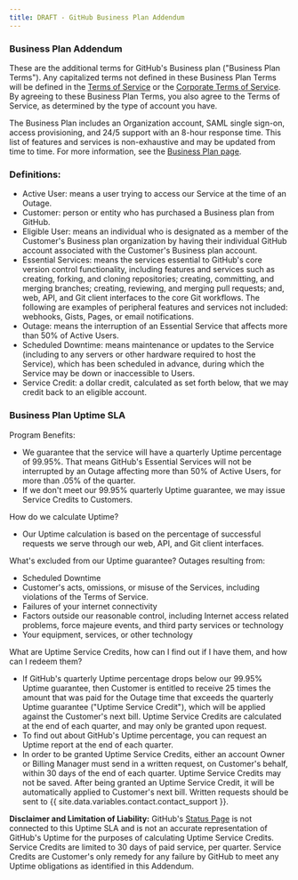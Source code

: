 ```yaml
---
title: DRAFT - GitHub Business Plan Addendum
---
```


### Business Plan Addendum

These are the additional terms for GitHub's Business plan ("Business Plan Terms"). Any capitalized terms not defined in these Business Plan Terms will be defined in the [Terms of Service](/articles/github-terms-of-service/) or the [Corporate Terms of Service](/articles/github-corporate-terms-of-service/). By agreeing to these Business Plan Terms, you also agree to the Terms of Service, as determined by the type of account you have.

The Business Plan includes an Organization account, SAML single sign-on, access provisioning, and 24/5 support with an 8-hour response time. This list of features and services is non-exhaustive and may be updated from time to time. For more information, see the [Business Plan page](https://github.com/pricing/business-hosted).

### Definitions:
- Active User: means a user trying to access our Service at the time of an Outage.
- Customer: person or entity who has purchased a Business plan from GitHub.
- Eligible User: means an individual who is designated as a member of the Customer's Business plan organization by having their individual GitHub account associated with the Customer's Business plan account.
- Essential Services: means the services essential to GitHub's core version control functionality, including features and services such as creating, forking, and cloning repositories; creating, committing, and merging branches; creating, reviewing, and merging pull requests; and, web, API, and Git client interfaces to the core Git workflows. The following are examples of peripheral features and services not included: webhooks, Gists, Pages, or email notifications.
- Outage: means the interruption of an Essential Service that affects more than 50% of Active Users.
- Scheduled Downtime: means maintenance or updates to the Service (including to any servers or other hardware required to host the Service), which has been scheduled in advance, during which the Service may be down or inaccessible to Users.
- Service Credit: a dollar credit, calculated as set forth below, that we may credit back to an eligible account.

### Business Plan Uptime SLA

Program Benefits:
- We guarantee that the service will have a quarterly Uptime percentage of 99.95%. That means GitHub's Essential Services will not be interrupted by an Outage affecting more than 50% of Active Users, for more than .05% of the quarter.
- If we don't meet our 99.95% quarterly Uptime guarantee, we may issue Service Credits to Customers.

How do we calculate Uptime?
- Our Uptime calculation is based on the percentage of successful requests we serve through our web, API, and Git client interfaces.

What's excluded from our Uptime guarantee? Outages resulting from:
- Scheduled Downtime
- Customer's acts, omissions, or misuse of the Services, including violations of the Terms of Service.
- Failures of your internet connectivity
- Factors outside our reasonable control, including Internet access related problems, force majeure events, and third party services or technology
- Your equipment, services, or other technology

What are Uptime Service Credits, how can I find out if I have them, and how can I redeem them?
- If GitHub's quarterly Uptime percentage drops below our 99.95% Uptime guarantee, then Customer is entitled to receive 25 times the amount that was paid for the Outage time that exceeds the quarterly Uptime guarantee ("Uptime Service Credit"), which will be applied against the Customer's next bill. Uptime Service Credits are calculated at the end of each quarter, and may only be granted upon request.
- To find out about GitHub's Uptime percentage, you can request an Uptime report at the end of each quarter.
- In order to be granted Uptime Service Credits, either an account Owner or Billing Manager must send in a written request, on Customer's behalf, within 30 days of the end of each quarter. Uptime Service Credits may not be saved. After being granted an Uptime Service Credit, it will be automatically applied to Customer's next bill. Written requests should be sent to {{ site.data.variables.contact.contact_support }}.

**Disclaimer and Limitation of Liability:**
GitHub's [Status Page](https://status.github.com/) is not connected to this Uptime SLA and is not an accurate representation of GitHub's Uptime for the purposes of calculating Uptime Service Credits. Service Credits are limited to 30 days of paid service, per quarter. Service Credits are Customer's only remedy for any failure by GitHub to meet any Uptime obligations as identified in this Addendum.
